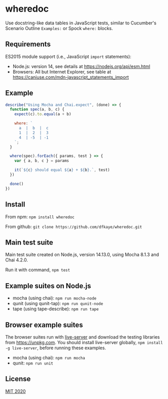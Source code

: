 # wheredoc

Use docstring-like data tables in JavaScript tests, similar to Cucumber's Scenario Outline `Examples:` or Spock `where:` blocks.

## Requirements

ES2015 module support (i.e., JavaScript `import` statements):

+ Node.js: version 14, see details at https://nodejs.org/api/esm.html
+ Browsers: All but Internet Explorer, see table at https://caniuse.com/mdn-javascript_statements_import 

## Example

```js
describe("Using Mocha and Chai.expect", (done) => {
  function spec(a, b, c) {
    expect(c).to.equal(a + b)

    where: `
      a  |  b  |  c
      1  |  2  |  3
      4  | -5  | -1
    `;
  }

  where(spec).forEach({ params, test } => {
    var { a, b, c } = params

    it(`${c} should equal ${a} + ${b}.`, test)
  })

  done()
})
```

## Install

From npm: `npm install wheredoc`

From github: `git clone https://github.com/dfkaye/wheredoc.git`

## Main test suite

Main test suite created on Node.js, version 14.13.0, using Mocha 8.1.3 and Chai 4.2.0.

Run it with command, `npm test`

## Example suites on Node.js

- mocha (using chai): `npm run mocha-node`
- qunit (using qunit-tap): `npm run qunit-node`
- tape (using tape-describe):  `npm run tape`

## Browser example suites

The browser suites run with [live-server](https://github.com/tapio/live-server) and download the testing libraries from https://unpkg.com. You should install live-server globally, `npm install -g live-server`, before running these examples.

- mocha (using chai): `npm run mocha`
- qunit:  `npm run unit`

## License

[MIT 2020](/LICENSE)
